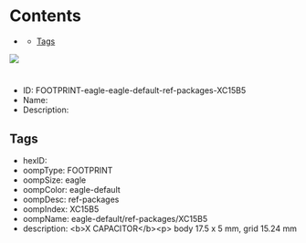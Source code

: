 



Contents
========

* [](#)
	* [Tags](#tags)
  
![][im]
# 

- ID: FOOTPRINT-eagle-eagle-default-ref-packages-XC15B5
- Name: 
- Description: 

## Tags

- hexID: 
- oompType: FOOTPRINT
- oompSize: eagle
- oompColor: eagle-default
- oompDesc: ref-packages
- oompIndex: XC15B5
- oompName: eagle-default/ref-packages/XC15B5
- description: &lt;b&gt;X CAPACITOR&lt;/b&gt;&lt;p&gt;&#xD;
body 17.5 x 5 mm, grid 15.24 mm



[im]: image.png
